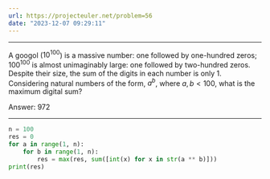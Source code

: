 ```yaml
---
url: https://projecteuler.net/problem=56
date: "2023-12-07 09:29:11"
---
```

---
A googol ($10^{100}$) is a massive number: one followed by one-hundred zeros; $100^{100}$ is almost unimaginably large: one followed by two-hundred zeros. Despite their size, the sum of the digits in each number is only $1$.
Considering natural numbers of the form, $a^b$, where $a, b \lt 100$, what is the maximum digital sum?

Answer: 972

---
```python
n = 100
res = 0
for a in range(1, n):
    for b in range(1, n):
        res = max(res, sum([int(x) for x in str(a ** b)]))
print(res)
```

